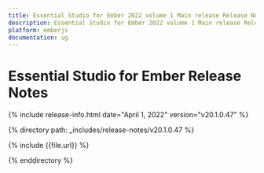 ```yaml
---
title: Essential Studio for Ember 2022 volume 1 Main release Release Notes  
description: Essential Studio for Ember 2022 volume 1 Main release Release Notes  
platform: emberjs
documentation: ug
---
```


# Essential Studio for Ember  Release Notes  

{% include release-info.html date="April 1, 2022" version="v20.1.0.47" %} 

{% directory path: _includes/release-notes/v20.1.0.47 %}

{% include {{file.url}} %}

{% enddirectory %}